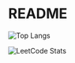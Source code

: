 # README
![Top Langs](https://github-readme-stats.vercel.app/api/top-langs/?username=Coconut8201&layout=compact&theme=tokyonight)

![LeetCode Stats](https://leetcard.jacoblin.cool/Coconut8201?theme=wtf&font=JetBrains%20Mono&site=cn)

